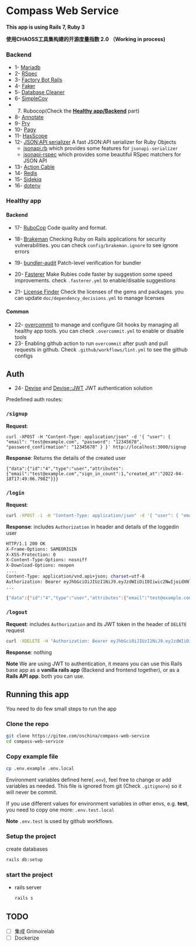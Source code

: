 # Compass Web Service

**This app is using Rails 7, Ruby 3**

**使用CHAOSS工具集构建的开源度量指数 2.0 （Working in process)**

### Backend

- 1- [Mariadb](https://mariadb.org/)
- 2- [RSpec](https://github.com/rspec/rspec-metagem)
- 3- [Factory Bot Rails](https://github.com/thoughtbot/factory_bot_rails)
- 4- [Faker](https://github.com/faker-ruby/faker)
- 5- [Database Cleaner](https://github.com/DatabaseCleaner/database_cleaner)
- 6- [SimpleCov](https://github.com/simplecov-ruby/simplecov)
- 7. Rubocop(Check the [**Healthy app/Backend**](#healthy-app) part)
- 8- [Annotate](https://github.com/ctran/annotate_models)
- 9- [Pry](https://github.com/pry/pry)
- 10- [Pagy](https://github.com/ddnexus/pagy)
- 11- [HasScope](https://github.com/heartcombo/has_scope)
- 12- [JSON:API serializer](https://github.com/jsonapi-serializer/jsonapi-serializer) A fast JSON:API serializer for Ruby Objects
  - [jsonapi.rb](https://github.com/stas/jsonapi.rb) which provides some features for `jsonapi-serializer`
  - [jsonapi-rspec](https://github.com/jsonapi-rb/jsonapi-rspec) which provides some beautiful RSpec matchers for JSON API
- 13- [Action Cable](https://guides.rubyonrails.org/action_cable_overview.html)
- 14- [Redis](https://redis.io/)
- 15- [Sidekiq](https://github.com/mperham/sidekiq)
- 16- [dotenv](https://github.com/bkeepers/dotenv)

### Healthy app

#### Backend

- 17- [RuboCop](https://github.com/rubocop/rubocop) Code quality and format.

- 18- [Brakeman](https://github.com/presidentbeef/brakeman) Checking Ruby on Rails applications for security vulnerabilities. you can check `config/brakeman.ignore` to see ignore errors
- 19- [bundler-audit](https://github.com/rubysec/bundler-audit) Patch-level verification for bundler
- 20- [Fasterer](https://github.com/DamirSvrtan/fasterer) Make Rubies code faster by suggestion some speed improvements. check `.fasterer.yml` to enable/disable suggestions
- 21- [License Finder](https://github.com/pivotal/LicenseFinder) Check the licenses of the gems and packages. you can update `doc/dependency_decisions.yml` to manage licenses

#### Common

- 22- [overcommit](https://github.com/sds/overcommit) to manage and configure Git hooks by managing all healthy app tools. you can check `.overcommit.yml` to enable or disable tools
- 23- Enabling github action to run `overcommit` after push and pull requests in github. Check `.github/workflows/lint.yml` to see the github configs

## Auth

- 24- [Devise](https://github.com/heartcombo/devise) and [Devise::JWT](https://github.com/waiting-for-dev/devise-jwt) JWT authentication solution

Predefined auth routes:

### `/signup`

**Request**:

```
curl -XPOST -H "Content-Type: application/json" -d '{ "user": { "email": "test@example.com", "password": "12345678", "password_confirmation": "12345678" } }' http://localhost:3000/signup
```

**Response**: Returns the details of the created user

```
{"data":{"id":"4","type":"user","attributes":{"email":"test@example.com","sign_in_count":1,"created_at":"2022-04-18T17:49:06.798Z"}}}
```

### `/login`

**Request**:

```bash
curl -XPOST -i -H "Content-Type: application/json" -d '{ "user": { "email": "test@example.com", "password": "12345678" } }' http://localhost:3000/login
```

**Response**: includes `Authorization` in header and details of the loggedin user

```bash
HTTP/1.1 200 OK
X-Frame-Options: SAMEORIGIN
X-XSS-Protection: 0
X-Content-Type-Options: nosniff
X-Download-Options: noopen
....
Content-Type: application/vnd.api+json; charset=utf-8
Authorization: Bearer eyJhbGciOiJIUzI1NiJ9.eyJzdWIiOiI0Iiwic2NwIjoidXNlciIsImF1ZCI6bnVsbCwiaWF0IjoxNjUwMzA0MjU3LCJleHAiOjE2NTAzOTA2NTcsImp0aSI6IjM4ZmI4ZGIyLWVlMjgtNDg2Yy05YjE5LTA2NWVmYmQ0ZGE4MCJ9.p8766vPrhiGpPyV2FdShw1ljBx2Os3D1oE_rPjjAYrY
...

{"data":{"id":"4","type":"user","attributes":{"email":"test@example.com","sign_in_count":2,"created_at":"2022-04-18T17:49:06.798Z"}}}
```

### `/logout`

**Request**: includes `Authorization` and its JWT token in the header of `DELETE` request

```bash
curl -XDELETE -H "Authorization: Bearer eyJhbGciOiJIUzI1NiJ9.eyJzdWIiOiI0Iiwic2NwIjoidXNlciIsImF1ZCI6bnVsbCwiaWF0IjoxNjUwMzA0MjU3LCJleHAiOjE2NTAzOTA2NTcsImp0aSI6IjM4ZmI4ZGIyLWVlMjgtNDg2Yy05YjE5LTA2NWVmYmQ0ZGE4MCJ9.p8766vPrhiGpPyV2FdShw1ljBx2Os3D1oE_rPjjAYrY" -H "Content-Type: application/json" http://localhost:3000/logout
```

**Response**: nothing

**Note** We are using JWT to authentication, it means you can use this Rails base app as a **vanilla rails app** (Backend and frontend together), or as a **Rails API app**. both you can use.

## Running this app

You need to do few small steps to run the app

### Clone the repo

```sh
git clone https://gitee.com/oschina/compass-web-service
cd compass-web-service
```

### Copy example file

```sh
cp .env.example .env.local
```

Environment variables defined here(`.env`), feel free to change or add variables as needed.
This file is ignored from git (Check `.gitignore`) so it will never be commit.

If you use different values for environment variables in other envs, e.g. **test**, you need to copy one more: `.env.test.local`

**Note** `.env.test` is used by github workflows.

### Setup the project

create databases

```sh
rails db:setup
```

### start the project

- rails server

  ```sh
  rails s
  ```

## TODO

- [ ] 集成 Grimoirelab
- [ ] Dockerize
